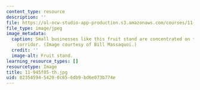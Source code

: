 ```yaml
---
content_type: resource
description: ''
file: https://ol-ocw-studio-app-production.s3.amazonaws.com/courses/11-945-springfield-studio-fall-2005/8235459454200c656db9bd6e073b774e_11-945f05-th.jpg
file_type: image/jpeg
image_metadata:
  caption: Small businesses like this fruit stand are concentrated on the Main Street
    corridor. (Image courtesy of Bill Massaquoi.)
  credit: ''
  image-alt: Fruit stand.
learning_resource_types: []
resourcetype: Image
title: 11-945f05-th.jpg
uid: 82354594-5420-0c65-6db9-bd6e073b774e
---
```

